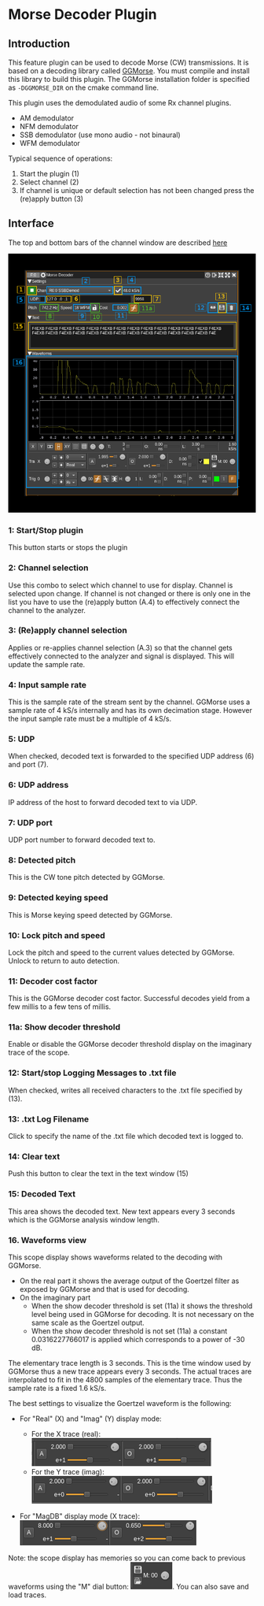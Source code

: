 <h1>Morse Decoder Plugin</h1>

<h2>Introduction</h2>

This feature plugin can be used to decode Morse (CW) transmissions. It is based on a decoding library called [GGMorse](https://github.com/ggerganov/ggmorse.git). You must compile and install this library to build this plugin. The GGMorse installation folder is specified as `-DGGMORSE_DIR` on the cmake command line.

This plugin uses the demodulated audio of some Rx channel plugins.

  - AM demodulator
  - NFM demodulator
  - SSB demodulator (use mono audio - not binaural)
  - WFM demodulator

Typical sequence of operations:

  1. Start the plugin (1)
  2. Select channel (2)
  3. If channel is unique or default selection has not been changed press the (re)apply button (3)

<h2>Interface</h2>

The top and bottom bars of the channel window are described [here](../../../sdrgui/channel/readme.md)

![Morse decoder plugin GUI](../../../doc/img/MorseDecoder_plugin.png)

<h3>1: Start/Stop plugin</h3>

This button starts or stops the plugin

<h3>2: Channel selection</h3>

Use this combo to select which channel to use for display. Channel is selected upon change. If channel is not changed or there is only one in the list you have to use the (re)apply button (A.4) to effectively connect the channel to the analyzer.

<h3>3: (Re)apply channel selection</h3>

Applies or re-applies channel selection (A.3) so that the channel gets effectively connected to the analyzer and signal is displayed. This will update the sample rate.

<h3>4: Input sample rate</h3>

This is the sample rate of the stream sent by the channel. GGMorse uses a sample rate of 4 kS/s internally and has its own decimation stage. However the input sample rate must be a multiple of 4 kS/s.

<h3>5: UDP</h3>

When checked, decoded text is forwarded to the specified UDP address (6) and port (7).

<h3>6: UDP address</h3>

IP address of the host to forward decoded text to via UDP.

<h3>7: UDP port</h3>

UDP port number to forward decoded text to.

<h3>8: Detected pitch</h3>

This is the CW tone pitch detected by GGMorse.

<h3>9: Detected keying speed</h3>

This is Morse keying speed detected by GGMorse.

<h3>10: Lock pitch and speed</h3>

Lock the pitch and speed to the current values detected by GGMorse. Unlock to return to auto detection.

<h3>11: Decoder cost factor</h3>

This is the GGMorse decoder cost factor. Successful decodes yield from a few millis to a few tens of millis.

<h3>11a: Show decoder threshold</h3>

Enable or disable the GGMorse decoder threshold display on the imaginary trace of the scope.

<h3>12: Start/stop Logging Messages to .txt file</h3>

When checked, writes all received characters to the .txt file specified by (13).

<h3>13: .txt Log Filename</h3>

Click to specify the name of the .txt file which decoded text is logged to.

<h3>14: Clear text</h3>

Push this button to clear the text in the text window (15)

<h3>15: Decoded Text</h3>

This area shows the decoded text. New text appears every 3 seconds which is the GGMorse analysis window length.

<h3>16. Waveforms view</h3>

This scope display shows waveforms related to the decoding with GGMorse.

  * On the real part it shows the average output of the Goertzel filter as exposed by GGMorse and that is used for decoding.
  * On the imaginary part
    * When the show decoder threshold is set (11a) it shows the threshold level being used in GGMorse for decoding. It is not necessary on the same scale as the Goertzel output.
    * When the show decoder threshold is not set (11a) a constant 0.0316227766017 is applied which corresponds to a power of -30 dB.

The elementary trace length is 3 seconds. This is the time window used by GGMorse thus a new trace appears every 3 seconds. The actual traces are interpolated to fit in the 4800 samples of the elementary trace. Thus the sample rate is a fixed 1.6 kS/s.

The best settings to visualize the Goertzel waveform is the following:

* For "Real" (X) and "Imag" (Y) display mode:
  * For the X trace (real): ![Morse decoder X settings](../../../doc/img/MorseDecoder_X.png)
  * For the Y trace (imag): ![Morse decoder Y settings](../../../doc/img/MorseDecoder_Y.png)


* For "MagDB" display mode (X trace): ![Morse decoder Mag settings](../../../doc/img/MorseDecoder_Mag.png)

Note: the scope display has memories so you can come back to previous waveforms using the "M" dial button: ![Morse decoder memorise](../../../doc/img/MorseDecoder_M.png). You can also save and load traces.
